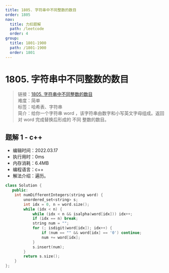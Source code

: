```yaml
---
title: 1805. 字符串中不同整数的数目
order: 1805
nav:
  title: 力扣题解
  path: /leetcode
  order: 4
group:
  title: 1801-1900
  path: /1801-1900
  order: 1801
---
```


# 1805. 字符串中不同整数的数目
    
> 链接：[1805. 字符串中不同整数的数目](https://leetcode-cn.com/problems/number-of-different-integers-in-a-string/)  
> 难度：简单  
> 标签：哈希表、字符串  
> 简介：给你一个字符串 word ，该字符串由数字和小写英文字母组成。返回对 word 完成替换后形成的 不同 整数的数目。
      
## 题解 1 - c++
- 编辑时间：2022.03.17
- 执行用时：0ms
- 内存消耗：6.4MB
- 编程语言：c++
- 解法介绍：遍历。
```c++
class Solution {
   public:
    int numDifferentIntegers(string word) {
        unordered_set<string> s;
        int idx = 0, n = word.size();
        while (idx < n) {
            while (idx < n && isalpha(word[idx])) idx++;
            if (idx == n) break;
            string num = "";
            for (; isdigit(word[idx]); idx++) {
                if (num == "" && word[idx] == '0') continue;
                num += word[idx];
            }
            s.insert(num);
        }
        return s.size();
    }
};
```

      